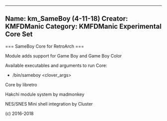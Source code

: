 -----------------------
Name: km_SameBoy (4-11-18)
Creator: KMFDManic
Category: KMFDManic Experimental Core Set
-----------------------
=== SameBoy Core for RetroArch ===

Module adds support for Game Boy and Game Boy Color

Available executables and arguments to run Core:
- /bin/sameboy <rom> <clover_args>

Core by libretro

Hakchi module system by madmonkey

NES/SNES Mini shell integration by Cluster

(c) 2016-2018
